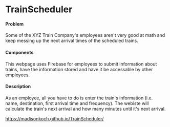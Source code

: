 # TrainScheduler

#### Problem

Some of the XYZ Train Company's employees aren't very good at math and keep messing up the next arrival times of the scheduled trains.

#### Components

This webpage uses Firebase for employees to submit information about trains, have the information stored and have it be accessable by other employees.

#### Description

As an employee, all you have to do is enter the train's information (i.e. name, destination, first arrival time and frequency). The webiste will calculate the train's next arrival and how many minutes until it's next arrival.

https://madisonkoch.github.io/TrainScheduler/
